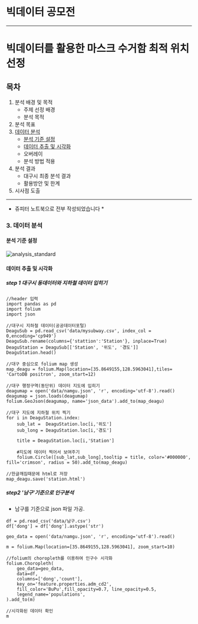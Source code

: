 
# 빅데이터 공모전
------------------
 # 빅데이터를 활용한 마스크 수거함 최적 위치 선정
 
 ## 목차
 
 
 1. 분석 배경 및 목적
    - 주제 선정 배경
    - 분석 목적
 2. 분석 목표
 3. [데이터 분석](#3-데이터-분석)
    - [분석 기준 설정](#분석-기준-설정)
    - [데이터 추출 및 시각화](#데이터-추출-및-시각화)
    - 오버레이
    - 분석 방법 적용
 4. 분석 결과
    - 대구시 최종 분석 결과
    - 활용방안 및 한계
 5. 시사점 도출

 
 -------------------------
 
* 쥬피터 노트북으로 전부 작성되었습니다 *
### 3. 데이터 분석


#### 분석 기준 설정

![analysis_standard](https://user-images.githubusercontent.com/33755241/97140003-1f760800-179f-11eb-948e-f7d6d9be1f32.PNG)





#### 데이터 추출 및 시각화

##### step 1 대구시 동데이터와 지하철 데이터 입히기


```
//header 입력
import pandas as pd
import folium
import json
```


```
//대구시 지하철 데이터(공공데이터포털)
DeaguSub = pd.read_csv('data/mysubway.csv', index_col = 0,encoding='cp949')
DeaguSub.rename(columns={'stattion':'Station'}, inplace=True)
DeaguStation = DeaguSub[['Station', '위도', '경도']]
DeaguStation.head()
```


```
//대구 중심으로 folium map 생성
map_deagu = folium.Map(location=[35.8649155,128.5963041],tiles= 'CartoDB positron', zoom_start=12)
```


```
//대구 행정구역(동단위) 데이터 지도에 입히기
deagumap = open('data/namgu.json', 'r', encoding='utf-8').read()
deagumap = json.loads(deagumap)
folium.GeoJson(deagumap, name='json_data').add_to(map_deagu)

```



```
//대구 지도에 지하철 위치 찍기
for i in DeaguStation.index:
    sub_lat =  DeaguStation.loc[i,'위도']
    sub_long = DeaguStation.loc[i,'경도']
    
    title = DeaguStation.loc[i,'Station']
    
    #지도에 데이터 찍어서 보여주기
    folium.Circle([sub_lat,sub_long],tooltip = title, color='#000000', fill='crimson', radius = 50).add_to(map_deagu)

//한글깨짐때문에 html로 저장
map_deagu.save('station.html')

```


##### step2 '남구'기준으로 인구분석

- 남구를 기준으로 json 파일 가공.

```
df = pd.read_csv('data/남구.csv')
df['dong'] = df['dong'].astype('str')
```


```
geo_data = open('data/namgu.json', 'r', encoding='utf-8').read()

m = folium.Map(location=[35.8649155,128.5963041], zoom_start=10)

//folium의 choropleth를 이용하여 인구수 시각화
folium.Choropleth(
    geo_data=geo_data,
    data=df,
    columns=['dong','count'],
    key_on='feature.properties.adm_cd2',
    fill_color='BuPu',fill_opacity=0.7, line_opacity=0.5,
    legend_name='populations',
).add_to(m)

//시각화된 데이터 확인
m
```


